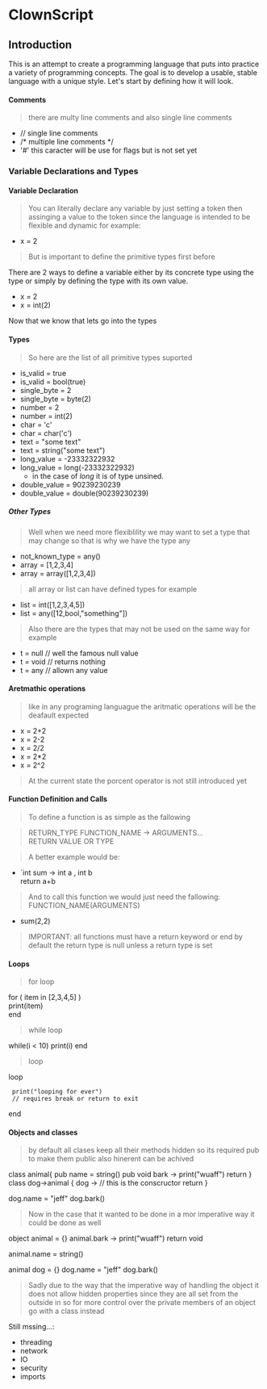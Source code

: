 
# ClownScript

## Introduction

This is an attempt to create a programming language that puts into practice a variety of programming concepts. The goal is to develop a usable, stable language with a unique style. Let's start by defining how it will look.

#### Comments 

> there are multy line comments and also single line comments 

- // single line comments 
- /* multiple line comments */
- \'#' this caracter will be use for flags but is not set yet  

### Variable Declarations and Types

#### Variable Declaration
> You can literally declare any variable 
> by just setting a token then assinging a value
> to the token since the language is intended to be
> flexible and dynamic for example: 

- x = 2

> But is important to define the primitive types first before 

There are 2 ways to define a variable either by its concrete type using the type or simply by defining the type with its own value. 

- x = 2
- x = int(2)

Now that we know that lets go into the types 
#### Types
> So here are the list of all primitive types suported 

- is_valid = true 
- is_valid = bool(true) 
- single_byte = 2
- single_byte = byte(2)
- number = 2
- number = int(2)
- char = 'c'
- char = char('c')
- text = "some text"
- text = string("some text")
- long_value = -23332322932
- long_value = long(-23332322932)
	+ in the case of *long* it is of type unsined. 
- double_value = 90239230239
- double_value = double(90239230239)

##### Other Types 

> Well when we need more flexiblility we may want to set a type that may change so that is why we have the type any 

- not_known_type = any()
- array = [1,2,3,4]
- array = array([1,2,3,4])
> all array or list can have defined types for example 
- list = int([1,2,3,4,5])
- list = any([12,bool,"something"])

> Also there are the types that may not be used on the same way for example 

- t = null  // well the famous null value
- t = void // returns nothing
- t = any // allown any value


#### Aretmathic operations
> like in any programing languague the aritmatic operations will be the deafault expected 

- x = 2+2
- x = 2-2
- x = 2/2
- x = 2*2
- x = 2^2

> At the current state the porcent operator is not still introduced yet 


#### Function Definition and Calls 

> To define a function is as simple as the fallowing 

> RETURN_TYPE FUNCTION_NAME -> ARGUMENTS...  
RETURN VALUE OR TYPE

> A better example would be: 

- `int sum -> int a , int b  
return a+b 

> And to call this function we would just need the fallowing: 
> FUNCTION_NAME(ARGUMENTS)

- sum(2,2)

> IMPORTANT: all functions must have a return keyword or end by default the return type is null unless a return type is set 



#### Loops 

> for loop 

for ( item in [2,3,4,5] )  
print(item)  
end

> while loop

while(i < 10)
	print(i)
end

> loop 

loop 

	 print("looping for ever")
	 // requires break or return to exit
end

#### Objects and classes 

> by default all clases keep all their methods hidden so its required pub to make them public also hinerent can be achived

class animal{
	pub name = string() 
	pub void bark ->
		print("wuaff")
	return
}
class dog->animal 
{
	dog -> 
		// this is the conscructor
	return 
}

dog.name = "jeff"
dog.bark() 

> Now in the case that it wanted to be done in a mor imperative way it could be done as well 


object animal = {} 
animal.bark -> 
		print("wuaff")
return void

animal.name = string() 

animal dog = {} 
dog.name = "jeff"
dog.bark() 
> Sadly due to the way that the imperative way of handling the object it does not allow hidden properties since they are all set from the outside in so for more control over the private members of an object go with a class instead


Still mssing...: 
- threading
- network
- IO
- security 
- imports 